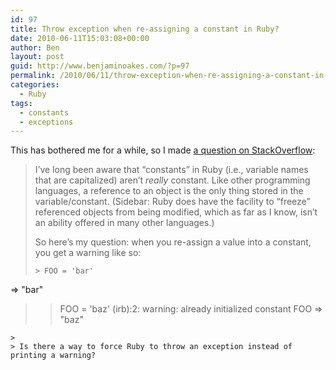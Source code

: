 ```yaml
---
id: 97
title: Throw exception when re-assigning a constant in Ruby?
date: 2010-06-11T15:03:08+00:00
author: Ben
layout: post
guid: http://www.benjaminoakes.com/?p=97
permalink: /2010/06/11/throw-exception-when-re-assigning-a-constant-in-ruby/
categories:
  - Ruby
tags:
  - constants
  - exceptions
---
```

This has bothered me for a while, so I made [a question on StackOverflow](http://stackoverflow.com/questions/3023617/throw-exception-when-re-assigning-a-constant-in-ruby):

> I&#8217;ve long been aware that &#8220;constants&#8221; in Ruby (i.e., variable names that are capitalized) aren&#8217;t _really_ constant. Like other programming languages, a reference to an object is the only thing stored in the variable/constant. (Sidebar: Ruby does have the facility to &#8220;freeze&#8221; referenced objects from being modified, which as far as I know, isn&#8217;t an ability offered in many other languages.)
> 
> So here&#8217;s my question: when you re-assign a value into a constant, you get a warning like so:
> 
> ```irb
>> FOO = 'bar'
=> "bar"
>> FOO = 'baz'
(irb):2: warning: already initialized constant FOO
=> "baz"
```
> 
> Is there a way to force Ruby to throw an exception instead of printing a warning?